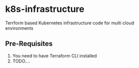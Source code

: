 # k8s-infrastructure

Terrform based Kubernetes infrastructure code for multi cloud environments

## Pre-Requisites

1. You need to have Terraform CLI installed
2. TODO....

